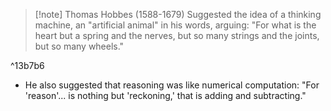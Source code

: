 >[!note] Thomas Hobbes (1588-1679)
>Suggested the idea of a thinking machine, an "artificial animal" in his words, arguing:
>"For what is the heart but a spring and the nerves, but so many strings and the joints, but so many wheels."

^13b7b6

- He also suggested that reasoning was like numerical computation: "For 'reason'... is nothing but 'reckoning,' that is adding and subtracting."
